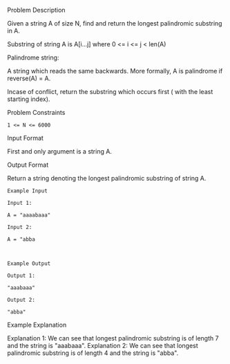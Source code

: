 Problem Description

Given a string A of size N, find and return the longest palindromic substring in A.

Substring of string A is A[i...j] where 0 <= i <= j < len(A)

Palindrome string:

A string which reads the same backwards. More formally, A is palindrome if reverse(A) = A.

Incase of conflict, return the substring which occurs first ( with the least starting index).



Problem Constraints
    
    1 <= N <= 6000



Input Format

First and only argument is a string A.



Output Format

Return a string denoting the longest palindromic substring of string A.

    
    
    Example Input
    
    Input 1:
    
    A = "aaaabaaa"
    
    Input 2:
    
    A = "abba
    
    
    
    Example Output
    
    Output 1:
    
    "aaabaaa"
    
    Output 2:
    
    "abba"
    


Example Explanation

Explanation 1:
We can see that longest palindromic substring is of length 7 and the string is "aaabaaa".
Explanation 2:
We can see that longest palindromic substring is of length 4 and the string is "abba".
